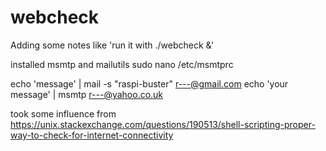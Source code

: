 # webcheck

Adding some notes like 'run it with ./webcheck &'

installed msmtp and mailutils
sudo nano /etc/msmtprc

echo 'message' | mail -s "raspi-buster" r---@gmail.com
echo 'your message' | msmtp r---@yahoo.co.uk

took some influence from
https://unix.stackexchange.com/questions/190513/shell-scripting-proper-way-to-check-for-internet-connectivity
